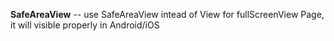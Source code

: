 **SafeAreaView** -- use SafeAreaView intead of View for fullScreenView Page, it will visible properly in Android/iOS

